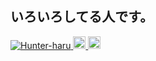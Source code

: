 ## いろいろしてる人です。
<p align="left">
  <a href="https://github.com/Hunter-haru/Hunter-haru/">
    <img src="https://komarev.com/ghpvc/?username=Hunter-haru" alt="Hunter-haru" />
  </a>
  <a href="http://twitter.com/Potapr_Eharu">
    <img height="20" src="https://img.shields.io/twitter/follow/Potapr_Eharu?label=Twitter&logo=twitter&style=flat" />
  </a>
  <a href="https://github.com/Hunter-haru">
    <img height="20" src="https://img.shields.io/github/followers/Hunter-haru?label=follow&logo=github&style=flat" />
  </a>
</p>
<!---
Hunter-haru/Hunter-haru is a ✨ special ✨ repository because its `README.md` (this file) appears on your GitHub profile.
You can click the Preview link to take a look at your changes.
--->

